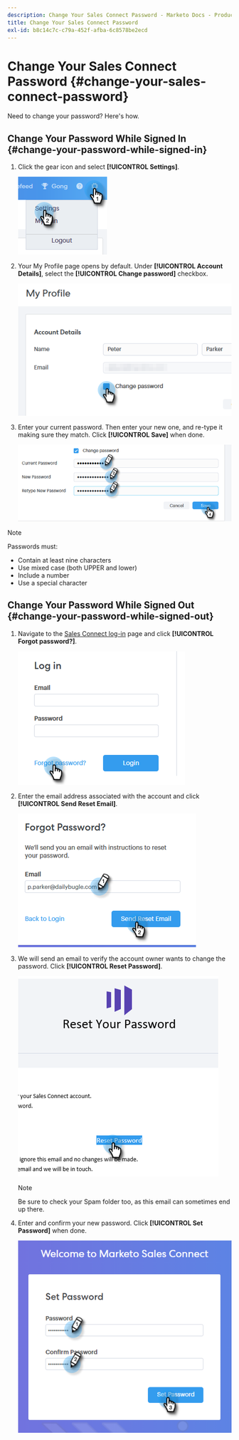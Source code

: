 ```yaml
---
description: Change Your Sales Connect Password - Marketo Docs - Product Documentation
title: Change Your Sales Connect Password
exl-id: b8c14c7c-c79a-452f-afba-6c8578be2ecd
---
```

# Change Your Sales Connect Password {#change-your-sales-connect-password}

Need to change your password? Here's how.

## Change Your Password While Signed In {#change-your-password-while-signed-in}

1. Click the gear icon and select **[!UICONTROL Settings]**.

   ![](assets/change-your-sales-connect-password-1.png)

1. Your My Profile page opens by default. Under **[!UICONTROL Account Details]**, select the **[!UICONTROL Change password]** checkbox.

   ![](assets/change-your-sales-connect-password-2.png)

1. Enter your current password. Then enter your new one, and re-type it making sure they match. Click **[!UICONTROL Save]** when done.

   ![](assets/change-your-sales-connect-password-3.png)

>[!NOTE]
>
>Passwords must:
>
>* Contain at least nine characters
>* Use mixed case (both UPPER and lower)
>* Include a number
>* Use a special character

## Change Your Password While Signed Out {#change-your-password-while-signed-out}

1. Navigate to the [Sales Connect log-in](https://toutapp.com/login) page and click **[!UICONTROL Forgot password?]**.

   ![](assets/change-your-sales-connect-password-4.png)

1. Enter the email address associated with the account and click **[!UICONTROL Send Reset Email]**.

   ![](assets/change-your-sales-connect-password-5.png)

1. We will send an email to verify the account owner wants to change the password. Click **[!UICONTROL Reset Password]**.

   ![](assets/change-your-sales-connect-password-6.png)

   >[!NOTE]
   >
   >Be sure to check your Spam folder too, as this email can sometimes end up there.

1. Enter and confirm your new password. Click **[!UICONTROL Set Password]** when done.

   ![](assets/change-your-sales-connect-password-7.png)

